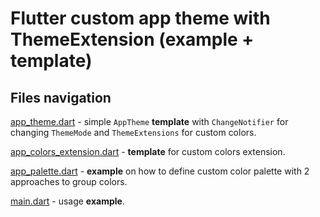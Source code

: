 # Flutter custom app theme with ThemeExtension (example + template)

## Files navigation

[app_theme.dart](lib/app_theme.dart) - simple `AppTheme` **template** with `ChangeNotifier` for changing `ThemeMode` and `ThemeExtensions` for custom colors.

[app_colors_extension.dart](lib/app_colors_extension.dart) - **template** for custom colors extension.

[app_palette.dart](lib/app_palette.dart) - **example** on how to define custom color palette with 2 approaches to group colors.

[main.dart](lib/main.dart) - usage **example**.
